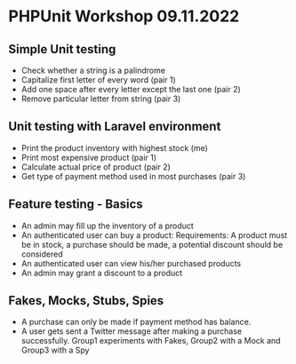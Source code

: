 # PHPUnit Workshop 09.11.2022

## Simple Unit testing

* Check whether a string is a palindrome
* Capitalize first letter of every word (pair 1)
* Add one space after every letter except the last one (pair 2)
* Remove particular letter from string (pair 3)

## Unit testing with Laravel environment

* Print the product inventory with highest stock (me)
* Print most expensive product (pair 1)
* Calculate actual price of product (pair 2)
* Get type of payment method used in most purchases (pair 3)

## Feature testing - Basics

* An admin may fill up the inventory of a product
* An authenticated user can buy a product:
  Requirements: A product must be in stock, a purchase should be made, a potential discount should be considered
* An authenticated user can view his/her purchased products
* An admin may grant a discount to a product

## Fakes, Mocks, Stubs, Spies

* A purchase can only be made if payment method has balance.
* A user gets sent a Twitter message after making a purchase successfully.
  Group1 experiments with Fakes, Group2 with a Mock and Group3 with a Spy


